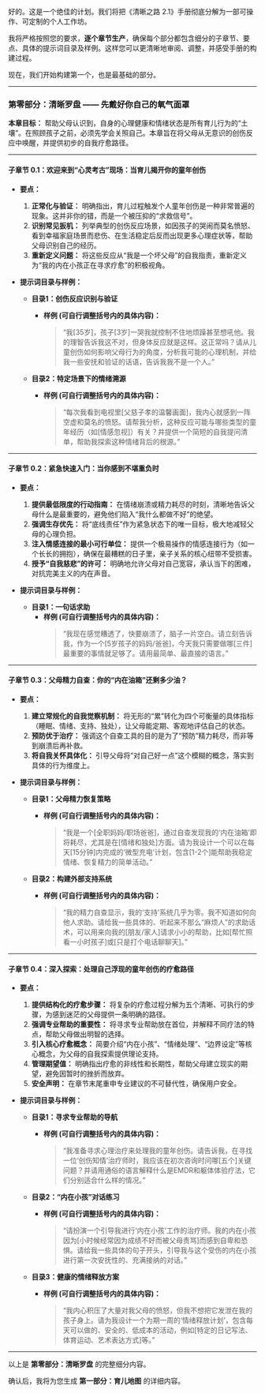 好的。这是一个绝佳的计划。我们将把《清晰之路 2.1》手册彻底分解为一部可操作、可定制的个人工作坊。

我将严格按照您的要求，**逐个章节生产**，确保每个部分都包含细分的子章节、要点、具体的提示词目录及样例。这样您可以更清晰地审阅、调整，并感受手册的构建过程。

现在，我们开始构建第一个，也是最基础的部分。

---

### **第零部分：清晰罗盘 —— 先戴好你自己的氧气面罩**

**本章目标：** 帮助父母认识到，自身的心理健康和情绪状态是所有育儿行为的“土壤”。在照顾孩子之前，必须先学会关照自己。本章旨在将父母从无意识的创伤反应中唤醒，并提供初步的自我疗愈路径。

---

#### **子章节 0.1：欢迎来到“心灵考古”现场：当育儿揭开你的童年创伤**

*   **要点：**
    1.  **正常化与验证：** 明确指出，育儿过程触发个人童年创伤是一种非常普遍的现象。这并非你的错，而是一个被压抑的“求救信号”。
    2.  **识别常见扳机：** 列举典型的创伤反应场景，如因孩子的哭闹而莫名愤怒、看到幸福家庭场景而悲伤、在生活稳定后反而出现更多心理症状等，帮助父母识别自己的经历。
    3.  **重新定义问题：** 将这些反应从“我是一个坏父母”的自我指责，重新定义为“我的内在小孩正在寻求疗愈”的积极视角。

*   **提示词目录与样例：**

    *   **目录1：创伤反应识别与验证**
        *   **样例 (可自行调整括号内的具体内容)：**
            > “我[35岁]，孩子[3岁]一哭我就控制不住地烦躁甚至想吼他。我的理智告诉我这不对，但身体反应就是这样。这正常吗？请从儿童创伤如何影响父母行为的角度，分析我可能的心理机制，并给我一些安抚和验证的话语，告诉我我不是一个人。”

    *   **目录2：特定场景下的情绪溯源**
        *   **样例 (可自行调整括号内的具体内容)：**
            > “每次我看到电视里[父慈子孝的温馨画面]，我内心就感到一阵空虚和莫名的愤怒。请帮我分析，这种反应可能与哪些类型的童年经历（如[情感忽视]）有关？并提供一个简短的自我提问清单，帮助我探索这种情绪背后的根源。”

---

#### **子章节 0.2：紧急快速入门：当你感到不堪重负时**

*   **要点：**
    1.  **提供最低限度的行动指南：** 在情绪崩溃或精力耗尽的时刻，清晰地告诉父母什么是最重要的，避免他们陷入“我什么都做不好”的绝望。
    2.  **强调生存优先：** 将“底线责任”作为紧急状态下的唯一目标，极大地减轻父母的心理负担。
    3.  **注入情感连接的最小可行单位：** 提供一个极易操作的情感连接行为（如一个长长的拥抱），确保在最糟糕的日子里，亲子关系的核心纽带不受损害。
    4.  **授予“自我慈悲”的许可：** 明确地允许父母对自己宽容，承认当下的困难，对抗完美主义的内在声音。

*   **提示词目录与样例：**

    *   **目录1：一句话求助**
        *   **样例 (可自行调整括号内的具体内容)：**
            > “我现在感觉糟透了，快要崩溃了，脑子一片空白。请立刻告诉我，作为一个[5岁孩子的妈妈/爸爸]，今天我只需要做哪[三件]最重要的事情就足够了。请用最简单、最直接的语言。”

---

#### **子章节 0.3：父母精力自查：你的“内在油箱”还剩多少油？**

*   **要点：**
    1.  **建立常规化的自我觉察机制：** 将无形的“累”转化为四个可衡量的具体指标（睡眠、情绪、支持、独处），让父母能定期、客观地评估自己的状态。
    2.  **预防优于治疗：** 强调这个自查工具的目的是为了“预防”精力耗尽，而非等到崩溃后再补救。
    3.  **将自我关怀具体化：** 引导父母将“对自己好一点”这个模糊的概念，落实到具体的行为维度上。

*   **提示词目录与样例：**

    *   **目录1：父母精力恢复策略**
        *   **样例 (可自行调整括号内的具体内容)：**
            > “我是一个[全职妈妈/职场爸爸]，通过自查发现我的‘内在油箱’即将耗尽，尤其是在[情绪和独处]方面。请为我设计一个可以在每天[15分钟]内完成的‘微型充电’计划，包含[1-2个]能帮助我稳定情绪、恢复精力的简单活动。”

    *   **目录2：构建外部支持系统**
        *   **样例 (可自行调整括号内的具体内容)：**
            > “我的精力自查显示，我的‘支持’系统几乎为零。我不知道如何向他人求助。请给我一些具体的、听起来不那么“麻烦人”的求助话术，可以用来向我的[朋友/家人]请求小小的帮助，比如[帮忙照看一小时孩子]或[只是打个电话聊聊天]。”

---

#### **子章节 0.4：深入探索：处理自己浮现的童年创伤的疗愈路径**

*   **要点：**
    1.  **提供结构化的疗愈步骤：** 将复杂的疗愈过程分解为五个清晰、可执行的步骤，为感到迷茫的父母提供一条明确的路径。
    2.  **强调专业帮助的重要性：** 将寻求专业帮助放在首位，并解释不同疗法的特点，帮助父母做出明智的选择。
    3.  **引入核心疗愈概念：** 简要介绍“内在小孩”、“情绪处理”、“边界设定”等核心概念，为父母的自我探索提供理论支持。
    4.  **管理期望值：** 明确指出疗愈的非线性和长期性，帮助父母建立现实的期望，避免因暂时的挫折而放弃。
    5.  **安全声明：** 在章节末尾重申专业建议的不可替代性，确保用户安全。

*   **提示词目录与样例：**

    *   **目录1：寻求专业帮助的导航**
        *   **样例 (可自行调整括号内的具体内容)：**
            > “我准备寻求心理治疗来处理我的童年创伤。请告诉我，在寻找一位‘创伤知情’治疗师时，我应该在初次咨询时问哪[五个]关键问题？并请用通俗的语言解释什么是EMDR和躯体体验疗法，它们分别适合什么样的情况。”

    *   **目录2：“内在小孩”对话练习**
        *   **样例 (可自行调整括号内的具体内容)：**
            > “请扮演一个引导我进行‘内在小孩’工作的治疗师。我的内在小孩因为[小时候经常因为成绩不好而被父母责骂]而感到自卑和恐惧。请给我一些具体的句子开头，引导我与这个受伤的内在小孩进行第一次安抚性的、充满接纳的对话。”

    *   **目录3：健康的情绪释放方案**
        *   **样例 (可自行调整括号内的具体内容)：**
            > “我内心积压了大量对我父母的愤怒，但我不想把它发泄在我的孩子身上。请为我设计一个为期一周的‘情绪释放计划’，包含每天可以做的、安全的、低成本的活动，例如[特定的日记写法、体育运动、艺术表达方式]等。”

---

以上是 **第零部分：清晰罗盘** 的完整细分内容。

确认后，我将为您生成 **第一部分：育儿地图** 的详细内容。
